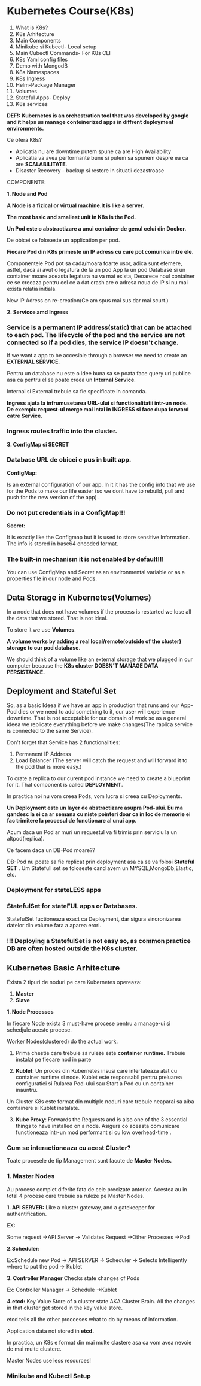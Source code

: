 # Kubernetes Course(K8s)

1. What is K8s?
2. K8s Arhitecture
3. Main Components
4. Minikube si Kubectl- Local setup
5. Main Cubectl Commands- For K8s CLI
6. K8s Yaml config files
7. Demo with MongodB
8. K8s Namespaces
9. K8s Ingress
10. Helm-Package Manager
11. Volumes
12. Stateful Apps- Deploy
13. K8s services


**DEF!: Kubernetes is an orchestration tool that was developed by google and it helps us manage conteinerized apps in diffrent deployment environments.**


Ce ofera K8s?

* Aplicatia nu are downtime putem spune ca are High Availability
* Aplicatia va avea performante bune si putem sa spunem despre ea ca are **SCALABILITATE**.
* Disaster Recovery - backup si restore in situatii dezastroase

COMPONENTE:

**1. Node and Pod**

**A Node is a fizical or virtual machine.It is like a server.**

**The most basic and smallest unit in K8s is the Pod.**

**Un Pod este o abstractizare a unui container de genul celui din Docker.**

De obicei se foloseste un application per pod.

**Fiecare Pod din K8s primeste un IP adress cu care pot comunica intre ele.**

Componentele Pod pot sa cada/moara foarte usor, adica sunt efemere, astfel, daca ai avut o legatura de la un pod App la un pod Database si un container moare aceasta legatura nu va mai exista, Deoarece noul container ce se creeaza pentru cel ce a dat crash are o adresa noua de IP si nu mai exista relatia initiala.

New IP Adress on re-creation(Ce am spus mai sus dar mai scurt.)

**2. Servicce amd Ingress**

### Service is a permanent IP address(static) that can be attached to each pod.   The lifecycle of the pod and the service are not connected so if a pod dies, the service IP doesn't change.

If we want a app to be accesible through a browser we need to create an **EXTERNAL SERVICE**.

Pentru un database nu este o idee buna sa se poata face query uri publice asa ca pentru el se poate creea un **Internal Service**.

Internal si External trebuie sa fie specificate in comanda.

**Ingress ajuta la infrumusetarea URL-ului si functionalitatii intr-un node. De exemplu request-ul merge mai intai in INGRESS si face dupa forward catre Service.**

### Ingress routes traffic into the cluster.

**3. ConfigMap si SECRET**

### Database URL de obicei e pus in built app.

**ConfigMap:**

 Is an external configuration of our app. In it it has the config info that we use for the Pods to make our life easier (so we dont have to rebuild, pull and push for the new version of the app) .

 ### Do not put credentials in a ConfigMap!!!

 **Secret:**

It is exactly like the Configmap but it is used to store sensitive Information. The info is stored in base64 encoded format.

### The built-in mechanism it is not enabled by default!!!

You can use ConfigMap and Secret as an environmental variable or as a properties file in our node and Pods.


## Data Storage in Kubernetes(Volumes)

In a node that does not have volumes if the process is restarted we lose all the data that we stored. That is not ideal.

To store it we use **Volumes**.

**A volume works by adding a real local/remote(outside of the cluster) storage to our pod database**.

We should think of a volume like an external storage that we plugged in our computer because the **K8s cluster DOESN'T MANAGE DATA PERSISTANCE.**


## Deployment and Stateful Set

So, as a basic Ideea if we have an app in production that runs and our App-Pod dies or we need to add something to it, our user will experience downtime. That is not acceptable for our domain of work so as a general ideea we replicate everything before we make changes(The raplica service is connected to the same Service).

Don't forget that Service has 2 functionalities:
1. Permanent IP Address 
2. Load Balancer (The server will catch the request and will forward it to the pod that is more easy.)

To crate a replica to our curent pod instance we need to create a blueprint for it. That component is called **DEPLOYMENT**.


In practica noi nu vom creea Pods, vom lucra si creea cu Deployments. 

**Un Deployment este un layer de abstractizare asupra Pod-ului. Eu ma gandesc la ei ca ar semana cu niste pointeri doar ca in loc de memorie ei fac trimitere la procesul de functionare al unui app.**

Acum daca un Pod ar muri un requestul va fi trimis prin serviciu la  un altpod(replica).

Ce facem daca un DB-Pod moare??

DB-Pod nu poate sa fie replicat prin deployment asa ca se va folosi **Stateful SET** . Um Statefull set se foloseste cand avem un MYSQL,MongoDb,Elastic, etc.


### Deployment for stateLESS apps

### StatefulSet for stateFUL apps or Databases.

StatefulSet fuctioneaza exact ca Deployment, dar sigura sincronizarea datelor din volume fara a aparea erori.

### !!! Deploying a StatefulSet is not easy so, as common practice DB are often hosted outside the K8s cluster.

## Kubernetes Basic Arhitecture

Exista 2 tipuri de noduri pe care Kubernetes opereaza:

1. **Master**
2. **Slave**

 
**1. Node Processes**

In fiecare Node exista 3 must-have procese pentru a manage-ui si schedjule aceste procese.

Worker Nodes(clustered) do the actual work.

1. Prima chestie care trebuie sa ruleze este **container runtime.** Trebuie instalat pe fiecare nod in parte

2. **Kublet**: Un proces din Kubernetes insusi care interfateaza atat cu container runtime si node. Kublet este responsabil pentru preluarea configuratiei si Rularea Pod-ului sau Start a Pod cu un container inauntru.

Un Cluster K8s este format din multiple noduri care trebuie neaparai sa aiba containere si Kublet instalate.

3. **Kube Proxy**:  Forwards the Requests and is also one of the 3 essential things to have installed on a node.  Asigura co aceasta comunicare functioneaza intr-un mod performant si cu low overhead-time .


### Cum se interactioneaza cu acest Cluster?

Toate procesele de tip Management sunt facute de **Master Nodes.**

### 1. Master Nodes

Au procese complet diferite fata de cele precizate anterior. Acestea au in total 4 procese care trebuie sa ruleze pe Master Nodes.

**1. API SERVER:**  Like a cluster gateway, and a gatekeeper for authentification.  

EX:

Some request ->API Server -> Validates Request ->Other Processes ->Pod

**2.Scheduler:**  

Ex:Schedule new Pod -> API SERVER -> Scheduler -> Selects Intelligently where to put the pod -> Kublet

**3. Controller Manager** Checks state changes of Pods

Ex: Controller Manager -> Schedule ->Kublet

**4.etcd:** Key Value Store of a cluster state AKA Cluster Brain.  All the changes in that cluster get stored in the key value store.

etcd tells all the other procceses what to do by means of information. 

Application data not stored in **etcd.**

In practica, un K8s e format din mai multe clastere asa ca vom avea nevoie de mai multe clustere.

Master Nodes use less resources!

### Minikube and Kubectl Setup
 
 





















